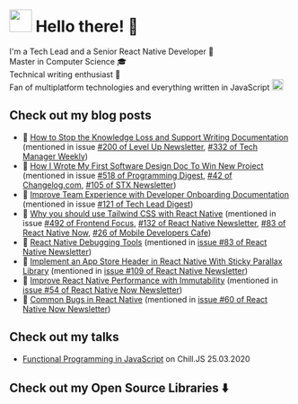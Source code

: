 # <img width="40px" src="https://cdn0.iconfinder.com/data/icons/famous-character-vol-1-colored/48/JD-06-512.png" /> Hello there! 👋

I'm a Tech Lead and a Senior React Native Developer 📱</br>
Master in Computer Science 🎓</br>
Technical writing enthusiast  📖</br>
Fan of multiplatform technologies and everything written in JavaScript
<img width="20px" src="https://upload.wikimedia.org/wikipedia/commons/9/99/Unofficial_JavaScript_logo_2.svg" />

## Check out my blog posts

* 📖 [How to Stop the Knowledge Loss and Support Writing Documentation](https://www.idaszak.com/posts/stop-knowledge-loss/) (mentioned in issue [#200 of Level Up Newsletter](https://9nwl1.r.a.d.sendibm1.com/mk/mr/WATyyaCcYhAj4RmdnLSc5wf25xM6FhgfcHi3lIObMxsTUUtTtC0UhlWZRm8GHQH1HDuqwlcBDAy6wjunXI5E3CVuiUKz6gb8KGVtsoFU0Kt_u0H0R6RR6qrVBN9Bqo8eo0ZZMuc), [#332 of Tech Manager Weekly](https://www.techmanagerweekly.com/tmw-332/))
* 📖 [How I Wrote My First Software Design Doc To Win New Project](https://www.idaszak.com/posts/first-software-design-doc/) (mentioned in issue [#518 of Programming Digest](https://programmingdigest.net/digests/1602), [#42 of Changelog.com](https://changelog.com/news/42/email), [#105 of STX Newsletter](https://stxnext-4542168.hs-sites.com/is-it-time-to-stop-saying-learn-to-code))
* 📖 [Improve Team Experience with Developer Onboarding Documentation](https://www.idaszak.com/posts/developer-onboarding-documentation/) (mentioned in issue [#121 of Tech Lead Digest](https://techleaddigest.net/digests/1475))
* 📖 [Why you should use Tailwind CSS with React Native](https://blog.logrocket.com/why-you-should-use-tailwind-css-with-react-native/) (mentioned in issue [#492 of Frontend Focus](https://frontendfoc.us/issues/492), [#132 of React Native Newsletter](https://us3.campaign-archive.com/?u=78d9e37a94fa0b522939163d4&id=f8b8d4411a), [#83 of React Native Now](https://web.archive.org/web/20220706061001/https://reactnativenow.com/issues/83), [#26 of Mobile Developers Cafe](https://archive.mobiledeveloperscafe.com/p/26))
* 📖 [React Native Debugging Tools](https://www.netguru.com/codestories/react-native-debugging-tools) (mentioned in [issue #83 of React Native Newsletter](https://mailchi.mp/267d2d93c72c/react-native-newsletter-1260157?e=884b22d9aa))
* 📖 [Implement an App Store Header in React Native With Sticky Parallax Library](https://www.netguru.com/codestories/implement-an-app-store-header-in-react-native-with-sticky-parallax-library) (mentioned in [issue #109 of React Native Newsletter](https://mailchi.mp/5d38295bf1cc/react-native-newsletter-1260262?e=d5304e7eeb))
* 📖 [Improve React Native Performance with Immutability](https://blog.logrocket.com/improve-react-native-performance-with-immutability/) (mentioned in [issue #54 of React Native Now Newsletter](https://web.archive.org/web/20220528131910/https://reactnativenow.com/issues/54))
* 📖 [Common Bugs in React Native](https://blog.logrocket.com/common-bugs-in-react-native/) (mentioned in [issue #60 of React Native Now Newsletter](https://web.archive.org/web/20220528143751/https://reactnativenow.com/issues/60))

## Check out my talks
* [Functional Programming in JavaScript](https://www.youtube.com/watch?v=02JJUgaDvnk&feature=youtu.be&t=131) on Chill.JS 25.03.2020

## Check out my Open Source Libraries  ⬇️
